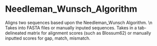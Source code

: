 # Needleman_Wunsch_Algorithm

Aligns two sequences based upon the Needleman_Wunsch Algorithm. \n
Takes into FASTA files or manually inputed sequences.
Takes in a tab-delineated matrix for alignment scores (such as Blossum62) or manually inputted scores for gap, match, mismatch. 

